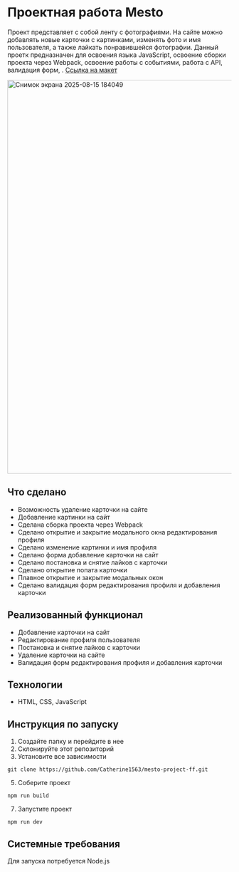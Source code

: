 # Проектная работа Mesto
Проект представляет с собой ленту с фотографиями. На сайте можно добавлять новые карточки с картинками, изменять фото и имя пользователя, а также лайкать понравившейся фотографии. Данный проетк предназначен для освоения языка JavaScript, освоение сборки проекта через Webpack, освоение работы с событиями, работа с API, валидация форм, . [Ссылка на макет](https://www.figma.com/design/BOu4PyRg0j7B70CHFy6jY3/5-%D1%81%D0%BF%D1%80%D0%B8%D0%BD%D1%82.-JavaScript?node-id=0-1&t=pVc43uTnzJq8Qcyd-0)

<img width="1881" height="885" alt="Снимок экрана 2025-08-15 184049" src="https://github.com/user-attachments/assets/062e9865-02d2-4fcc-8336-f583eabc9e72" />

## Что сделано
* Возможность удаление карточки на сайте
* Добавление картинки на сайт
* Сделана сборка проекта через Webpack
* Сделано открытие и закрытие модального окна редактирования профиля
* Сделано изменение картинки и имя профиля
* Сделано форма добавление карточки на сайт
* Сделано постановка и снятие лайков с карточки
* Сделано открытие попата карточки
* Плавное открытие и закрытие модальных окон
* Сделано валидация форм редактирования профиля и добавления карточки

## Реализованный функционал
* Добавление карточки на сайт
* Редактирование профиля пользователя
* Постановка и снятие лайков с карточки
* Удаление карточки на сайте
* Валидация форм редактирования профиля и добавления карточки

## Технологии
* HTML, CSS, JavaScript

## Инструкция по запуску
1. Создайте папку и перейдите в нее
2. Склонируйте этот репозиторий
3. Установите все зависимости
```
git clone https://github.com/Catherine1563/mesto-project-ff.git
```
5. Соберите проект
```
npm run build
```
7. Запустите проект
```
npm run dev
```

## Системные требования
Для запуска потребуется Node.js 
